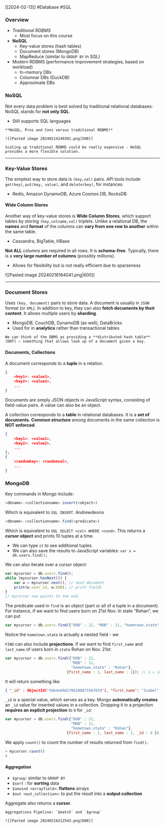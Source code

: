 [[2024-02-13]] #Database #SQL

### Overview
- *Traditional RDBMS* 
	- Most focus on this course
- **NoSQL**
	- Key-value stores (hash tables)
	- Document stores (MongoDB)
	- MapReduce (similar to `GROUP BY` in SQL)
- Modern RDBMS (performance improvement strategies, based on workload)
	- In-memory DBs
	- Columnar DBs (DuckDB)
	- Approximate DBs

### NoSQL 
Not every data problem is best solved by traditional relational databases: NoSQL stands for **not only SQL**.
- Still supports SQL languages 

```ad-summary
**NoSQL, Pros and Cons versus traditional RDBMS**

![[Pasted image 20240214140301.png|500]]

Scaling up traditional RDBMS could be really expensive - NoSQL provides a more flexible solution.
```

---
### Key-Value Stores 
The simplest way to store data is `(key,val)` pairs. API tools include `get(key)`, `put(key, value)`, and `delete(key)`, for instances.
- Redis, Amazon DynamoDB, Azure Cosmos DB, RocksDB

#### Wide Column Stores
Another way of key-value stores is **Wide Column Stores**, which support tables by storing `(key,colname,val)` triplets. Unlike a relational DB, the **names** and **format** of the columns can **vary from one row to another** within the same table.
- Cassandra, BigTable, HBase

**Not ALL** columns are required in all rows. It is **schema-free**. Typically, there is a **very large number of columns** (possibly millions).
- Allows for flexibility but is not really efficient due to sparseness

![[Pasted image 20240216164041.png|600]]

---
### Document Stores 
Uses `(key, document)` pairs to store data. A document is usually in `JSON` format (or `XML`). In addition to key, they can also **fetch documents by their content**. It allows multiple users by **sharding**.
- MongoDB, CouchDB, DynamoDB (as well), DataBricks
- Used for in **analytics** rather than transactional tables

```ad-note
We can think of the DBMS as providing a **distributed hash table** (DHT) – something that allows look up of a document given a key.
```

#### Documents, Collections 
A document corresponds to a **tuple** in a relation.

```json
{
	<key1>: <value1>,
	<key2>: <value2>,
	...
}
```

Documents are simply JSON objects in JavaScript syntax, consisting of field-value pairs. A value can also be an object.

A collection corresponds to a **table** in relational databases. It is a **set of documents**. **Common structure** among documents in the same collection is **NOT enforced**.

```json
{
	<key1>: <value1>,
	<key2>: <value2>,
	...
},
{
	<randomkey>: <randomval>,
	...
}
```

### MongoDB 
Key commands in Mongo include:

```javascript
<dbname>.<collectionname>.insert(<object>)
```

Which is equivalent to `SQL INSERT`. Andrewdeorio 

```javascript
<dbname>.<collectionname>.find(<predicate>)
```

Which is equivalent to `SQL SELECT <col> WHERE <cond>`. This returns a **cursor object** and prints 10 tuples at a time. 
- We can type `it` to see additional tuples 
- We can also save the results to JavaScript variables: `var x = db.users.find();`

We can also iterate over a cursor object:

```javascript
var mycursor = db.users.find(); 
while (mycursor.hasNext()) {
	var w = mycursor.next(); // next document
	print(w.user_id, w.DOB); // print fields
}
// mycursor now points to the end.
```

The predicate used in `find` is an object (part or all of a tuple in a document). For instance, if we want to find users born on 21st Nov. In state ”Rohan”, we can put 

```javascript
var mycursor = db.users.find({"DOB" : 21, "MOB" : 11, "hometown.state" : "Rohan"});
```

Notice the `hometown.state` is actually a nested field - we 

`FIND` can also include **projections**. If we want to find `first_name` and `last_name` of users born in `state` Rohan on Nov. 21st:

```javascript
var mycursor = db.users.find({"DOB" : 21, 
							  "MOB" : 11, 
							  "hometown.state" : "Rohan"}, 
							{first_name : 1, last_name : 1}); // 1 = include
```

It will return something like

```json
{ "_id" : ObjectId("5664e69d270b10887550707d"), "first_name": "Isabel", "last_name" : "THOMAS" }
```

`_id` is a special value, which serves as a key. Mongo **automatically creates** an `_id` value for inserted values in a collection. Dropping it in a projection **requires an explicit projection** to `0` for `_id`:

```javascript
var mycursor = db.users.find({"DOB" : 21, 
							  "MOB" : 11, 
							  "hometown.state" : "Rohan"}, 
							{first_name : 1, last_name : 1, _id : 0 }); 
```

We apply `count()` to count the number of results returned from `find()`.

```javascript
> mycursor.count()
4 
```

#### Aggregation 
- `$group`: similar to `GROUP BY`
- `$sort` : for **sorting** data
- `$unwind <arrayfield>`: **flattens** arrays
- `$out <out_collection>`: to put the result into a **output collection**

Aggregate also returns a **cursor**.

```ad-example
Aggregations Pipeline: `$match` and `$group`

![[Pasted image 20240216212543.png|600]]
```

